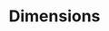 ---
bigquery: https://console.cloud.google.com/bigquery?p=covid-19-dimensions-ai&page=table&d=data&t=publications
contributors: Digital Science, https://www.digital-science.com/
cost: Free for personal, non-commercial use.
description: Dimensions contains more than 100 million publications, ranging from
  articles published in scholarly journals, books and book chapters, to preprints
  and conference proceedings. All publications are contextualized with linked data
  sets, funding, publications, patents, clinical trials, and policy documents. You
  can also view associated categories, funders, institutions, and researcher profiles.
documentation: https://docs.dimensions.ai/bigquery/index.html
last_edit: Mon, 04 Apr 2022 19:04:00 GMT
location: https://www.dimensions.ai/products/free/
maintained_by: Digital Science, https://www.digital-science.com/
schema_fields: '[''citation_string'', ''category_hrcs_hc'', ''journal'', ''current_assignee_orgs'',
  ''reference_ids'', ''brief_title'', ''links'', ''issue'', ''category_rcdc'', ''isbn'',
  ''doi'', ''patent_ids'', ''category_uoa'', ''assignee_countries'', ''filing_status'',
  ''research_org_city_names'', ''associated_publication_pmid'', ''funder_org_countries'',
  ''external_ids'', ''eisbn'', ''cpc'', ''funder_org_cities'', ''funding_amount'',
  ''legal_status'', ''phase'', ''pmcid'', ''granted_year'', ''conditions'', ''filing_year'',
  ''name'', ''category_hrcs_rac'', ''book_series_title'', ''granted_date'', ''research_org_countries'',
  ''subtitles'', ''application_number'', ''research_org_state_codes'', ''mesh_terms'',
  ''source_id'', ''resulting_publication_doi'', ''family_count'', ''acknowledgements'',
  ''clinical_trial_ids'', ''research_org_country_names'', ''original_title'', ''language'',
  ''priority_date'', ''aliases'', ''funder_countries'', ''parent_id'', ''repository_id'',
  ''year'', ''established'', ''category_hra'', ''category_sdg'', ''funding_usd'',
  ''gender'', ''assignee_orgs'', ''type'', ''date_online'', ''address'', ''acronym'',
  ''kind'', ''supporting_grant_ids'', ''book_title'', ''wikipedia_url'', ''associated_publication_arxiv_id'',
  ''priority_year'', ''volume'', ''funding_jpy'', ''funding_eur'', ''funding_gbp'',
  ''embargo_date'', ''abstract'', ''research_org_state_names'', ''original_abstract'',
  ''proceedings_title'', ''category_bra'', ''ipcr'', ''associated_publication_doi'',
  ''relationships'', ''category_icrp_cso'', ''foa_number'', ''title'', ''labels'',
  ''funding_details'', ''researcher_ids'', ''grant_number'', ''date_print'', ''start_year'',
  ''resulting_publication_ids'', ''date'', ''id'', ''types'', ''funder_orgs'', ''funding_chf'',
  ''legal_events'', ''date_modified'', ''journal_lists'', ''acronyms'', ''filing_date'',
  ''active_years'', ''category_icrp_ct'', ''altmetrics'', ''funding_currency'', ''funding_aud'',
  ''end_year'', ''family_id'', ''mesh_headings'', ''original_assignee'', ''publication_year'',
  ''expiration_date'', ''funding_nzd'', ''research_org_cities'', ''arxiv_id'', ''cited_by_ids'',
  ''date_imported_gbq'', ''authors'', ''concepts'', ''pages'', ''start_date'', ''jurisdiction'',
  ''original_assignee_orgs'', ''metrics'', ''associated_publication_id'', ''citations'',
  ''funder_org'', ''original_assignee_countries'', ''status'', ''end_date'', ''funder_org_state_codes'',
  ''publisher'', ''license'', ''inventor_names'', ''associated_grant_ids'', ''family_members_ids'',
  ''citations_count'', ''expiration_year'', ''category_for'', ''created_date'', ''date_normal'',
  ''date_inserted'', ''current_assignee'', ''funding_cny'', ''organisation_details'',
  ''open_access_categories'', ''open_access_categories_v2'', ''editors'', ''repository_url'',
  ''email_address'', ''categories'', ''publication_ids'', ''repository_name'', ''current_assignee_countries'',
  ''research_orgs'', ''conference'', ''description'', ''investigators'', ''funder_org_acronyms'',
  ''funding_cad'', ''linkout'', ''pmid'', ''interventions'', ''registry'', ''publication_date'']'
shortname: dimensions
tags:
- scholarly literature
- patents
- funding
- clinical trials
- academic profiles
terms_of_use: 'Use of both the Dimensions COVID-19 dataset and full Dimensions dataset
  are subject to the Dimensions Terms of use: https://www.dimensions.ai/policies-terms-legal '
title: Dimensions
uuid: dcff88bd-fe6b-4fdb-8159-809bf9d7bc1c
---
